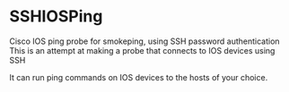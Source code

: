 # SSHIOSPing
Cisco IOS ping probe for smokeping, using SSH password authentication
This is an attempt at making a probe that connects to IOS devices using SSH

It can run ping commands on IOS devices to the hosts of your choice.
